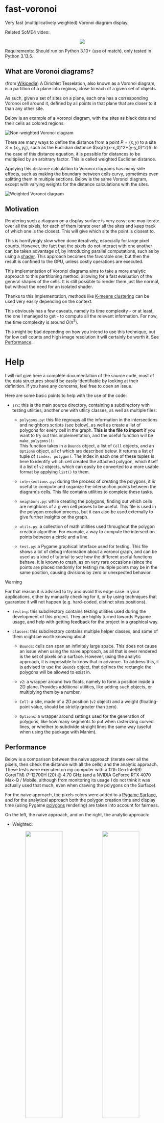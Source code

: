 # fast-voronoi
Very fast (multiplicatively weighted) Voronoi diagram display.

Related SoME4 video:

<p align=center><a href="https://youtu.be/bzLl5TD5SrU" target="_blank"><img src="https://img.youtube.com/vi/bzLl5TD5SrU/0.jpg"></a></p>

Requirements:
Should run on Python 3.10+ (use of match), only tested in Python 3.13.5.

## What are Voronoi diagrams?

(from [Wikipedia](https://en.wikipedia.org/wiki/Voronoi_diagram)) A Dirichlet Tesselation, also known as a Voronoi diagram, is a partition of a plane into regions, close to each of a given set of objects.

As such, given a set of sites on a plane, each one has a corresponding Voronoi cell around it, defined by all points in that plane that are closer to it than any other site.

Below is an example of a Voronoi diagram, with the sites as black dots and their cells as colored regions:

![Non-weighted Voronoi diagram](https://github.com/d-002/fast-voronoi/blob/main/images/non-weighted.png)

There are many ways to define the distance from a point $P=(x,y)$ to a site $S=(x_0,y_0)$, such as the Euclidian distance $\sqrt{(x-x_0)^2+(y-y_0)^2}$.
In the case of this distance equation, it is possible for distances to be multiplied by an arbitrary factor.
This is called weighted Euclidian distance.

Applying this distance calculation to Voronoi diagrams has many side effects, such as making the boundary between cells curvy, sometimes even splitting them in multiple sections.
Below is the same Voronoi diagram, except with varying weights for the distance calculations with the sites.

![Weighted Voronoi diagram](https://github.com/d-002/fast-voronoi/blob/main/images/weighted.png)

## Motivation

Rendering such a diagram on a display surface is very easy: one may iterate over all the pixels, for each of them iterate over all the sites and keep track of which one is the closest.
This will give which site the point is closest to.

This is horrifyingly slow when done iteratively, especially for large pixel counts.
However, the fact that the pixels do not interact with one another can be taken advantage of, by introducing parallel computations, such as by using a [shader](https://en.wikipedia.org/wiki/Shader).
This approach becomes the favorable one, but then the result is confined to the GPU, unless costly operations are executed.

This implementation of Voronoi diagrams aims to take a more analytic approach to this partitioning method, allowing for a fast evaluation of the general shapes of the cells.
It is still possible to render them just like normal, but without the need for an isolated shader.

Thanks to this implementation, methods like [K-means clustering](https://en.wikipedia.org/wiki/K-means_clustering) can be used very easily depending on the context.

This obviously has a few caveats, namely its time complexity - or at least, the one I managed to get - to compute all the relevant information.
For now, the time complexity is around $O(n^3)$.

This might be bad depending on how you intend to use this technique, but for low cell counts and high image resolution it will certainly be worth it.
See [Performance](#user-content-performance).

# Help

I will not give here a complete documentation of the source code, most of the data structures should be easily identifiable by looking at their definition.
If you have any concerns, feel free to open an issue.

Here are some basic points to help with the use of the code:

- `src`: this is the main source directory, containing a subdirectory with testing utilities, another one with utility classes, as well as multiple files:

    - `polygons.py`: this file regroups all the information in the intersections and neighbors scripts (see below), as well as create a list of polygons for every cell in the graph.
    **This is the file to import** if you want to try out this implementation, and the useful function will be `make_polygons()`:  
    This function takes in a `Bounds` object, a list of `Cell` objects, and an `Options` object, all of which are described below.
    It returns a list of tuple of `(index, polygon)`.
    The index in each one of these tuples is here to identify which cell created the attached polygon, which itself it a list of `v2` objects, which can easily be converted to a more usable format by applying `list()` to them.

    - `intersections.py`: during the process of creating the polygons, it is useful to compute and organize the intersection points between the diagram's cells.
    This file contains utilities to complete these tasks.

    - `neighbors.py`: while creating the polygons, finding out which cells are neighbors of a given cell proves to be useful.
    This file is used in the polygon creation process, but it can also be used externally to give further insights on the graph.

    - `utils.py`: a collection of math utilities used throughout the polygon creation algorithm.
    For example, a way to compute the intersection points between a circle and a line.

    - `test.py`: a Pygame graphical interface used for testing.
    This file shows a lot of debug information about a voronoi graph, and can be used as a kind of tutorial to see how the different useful functions behave.
    It is known to crash, as on very rare occasions (since the points are placed randomly for testing) multiple points may be in the same position, causing divisions by zero or unexpected behavior.

> [!WARNING]
> For that reason it is advised to try and avoid this edge case in your applications, either by manually checking for it, or by using techniques that guarantee it will not happen (e.g. hard-coded, distinct sites positions).

- `testing`: this subdirectory contains testing utilities used during the development of this project.
    They are highly turned towards Pygame usage, and help with getting feedback for the project in a graphical way.

- `classes`: this subdirectory contains multiple helper classes, and some of them might be worth knowing about:

    - `Bounds`: cells can span an infinitely large space.
    This does not cause an issue when using the naive approach, as all that is ever rendered is the set of pixels on a surface.
    However, using the analytic approach, it is impossible to know that in advance.
    To address this, it is advised to use the `Bounds` object, that defines the rectangle the polygons will be allowed to exist in.

    - `v2`: a wrapper around two floats, namely to form a position inside a 2D plane.
    Provides additional utilities, like adding such objects, or multiplying them by a number.

    - `Cell`: a site, made of a 2D position (`v2` object) and a weight (floating-point value, should be strictly greater than zero).

    - `Options`: a wrapper around settings used for the generation of polygons, like how many segments to put when rasterizing curved lines, or whether to subdivide straight lines the same way (useful when using the package with Manim).

## Performance

Below is a comparison between the naive approach (iterate over all the pixels, then check the distance with all the cells) and the analytic approach.
These tests were executed on my computer with a 12th Gen Intel(R) Core(TM) i7-12700H (20) @ 4.70 GHz (and a NVIDIA GeForce RTX 4070 Max-Q / Mobile, although from monitoring its usage I do not think it was actually used that much, even when drawing the polygons on the Surface).

For the naive approach, the pixels colors were added to a [Pygame Surface](https://www.pygame.org/docs/ref/surface.html), and for the analytical approach both the polygon creation time and display time (using Pygame [polygons](https://www.pygame.org/main/ref/draw.html#pygame.draw.polygon) rendering) are taken into account for fairness.

On the left, the naive approach, and on the right, the analytic approach:

- Weighted:

<div align="center">
    <img width="49%" src="https://github.com/d-002/fast-voronoi/blob/main/images/benchmark-naive-weighted.png">
    <img width="49%" src="https://github.com/d-002/fast-voronoi/blob/main/images/benchmark-analytic-weighted.png">
</div>

- Non-weighted (the main difference for the naive approach is that two multiplications are saved):

<div align="center">
    <img width="49%" src="https://github.com/d-002/fast-voronoi/blob/main/images/benchmark-naive-non-weighted.png">
    <img width="49%" src="https://github.com/d-002/fast-voronoi/blob/main/images/benchmark-analytic-non-weighted.png">
</div>

Since the naive approach ran much slower, fewer data points were taken and the results were averaged over less runs.

Still this should not affect results too much, as it is noticeable that **the analytic method is about 240 times faster** than the naive approach for 20 cells, at 2K resolution.

From graph reading is can be seen that the analytic approach processing time increases rapidly when the number of cells increases, namely about on the order of $O(n^3)$.
However it remains almost unaffected by the screen resolution, as all the processing can be dispatched with just a few draw calls to the GPU, one per polygon.

Regarding the naive approach, its time complexity increases linearly with respect to the number of cells, but it also spikes dramatically as the screen size increases.
This correlates with the fact that the time complexity for this method also increases linearly with the number of pixels, that is, quadratically with the display size.

Not to mention that this naive method is already way slower than the analytic approach even for small screen sizes (e.g. in 640x480p, 0.23s naive v. 0.000085s analytic).
Of course, this benchmark is affected greatly by my hardware, the tools inside Pygame, and the fact that this runs on Python, but the results should look the same in other CPU-side implementations.

There are obvious ways to optimize this, this repo was just made as a proof of concept and to explore the math behind Voronoi diagrams.
Some improvements could be to use parallelism, NumPy arrays and vector operations, but I will leave this as an exercise for anyone interested.


